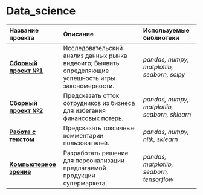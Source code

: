 # Data_science
| Название проекта | Описание | Используемые библиотеки | 
| :---------------------- | :---------------------- | :---------------------- |
|[<b>Сборный проект №1</b>](https://github.com/AlexPuaro/Data_science/blob/main/%D0%92%D1%8B%D1%8F%D0%B2%D0%BB%D0%B5%D0%BD%D0%B8%D0%B5%20%D0%B7%D0%B0%D0%BA%D0%BE%D0%BD%D0%BE%D0%BC%D0%B5%D1%80%D0%BD%D0%BE%D1%81%D1%82%D0%B5%D0%B9%20%D1%83%D1%81%D0%BF%D0%B5%D1%88%D0%BD%D0%BE%D1%81%D1%82%D0%B8%20%D0%B8%D0%B3%D1%80/project_5_sp.ipynb)|Исследовательский анализ данных рынка видеоигр;	Выявить определяющие успешность игры закономерности.|*pandas, numpy, matplotlib, seaborn, scipy*
|[<b>Сборный проект №2</b>](https://github.com/AlexPuaro/Data_science/blob/main/%D0%9F%D1%80%D0%BE%D0%B3%D0%BD%D0%BE%D0%B7%20%D1%83%D0%B2%D0%BE%D0%BB%D1%8C%D0%BD%D0%B5%D0%BD%D0%B8%D0%B9%20%D1%81%D0%BE%D1%82%D1%80%D1%83%D0%B4%D0%BD%D0%B8%D0%BA%D0%BE%D0%B2%20%D0%B4%D0%BB%D1%8F%20%D0%BA%D0%BE%D0%BC%D0%BF%D0%B0%D0%BD%D0%B8%D0%B8/project_8_sp2.ipynb)|Предсказать отток сотрудников из бизнеса для избегания финансовых потерь.|*pandas, numpy, matplotlib, seaborn, sklearn*
|[<b>Работа с текстом</b>](https://github.com/AlexPuaro/Data_science/blob/main/%D0%9A%D0%BB%D0%B0%D1%81%D1%81%D0%B8%D1%84%D0%B8%D0%BA%D0%B0%D1%86%D0%B8%D1%8F%20%D0%BA%D0%BE%D0%BC%D0%BC%D0%B5%D0%BD%D1%82%D0%B0%D1%80%D0%B8%D0%B5%D0%B2/project_12.ipynb)|Предсказать токсичные комментарии пользователей.|*pandas, numpy, nltk, sklearn*
|[<b>Компьютерное зрение</b>](https://github.com/AlexPuaro/Data_science/tree/main/%D0%9A%D0%BE%D0%BC%D0%BF%D1%8C%D1%8E%D1%82%D0%B5%D1%80%D0%BD%D0%BE%D0%B5%20%D0%B7%D1%80%D0%B5%D0%BD%D0%B8%D0%B5)|Разработать решение для персонализации предлагаемой продукции супермаркета.|*pandas, matplotlib, seaborn, tensorflow*




